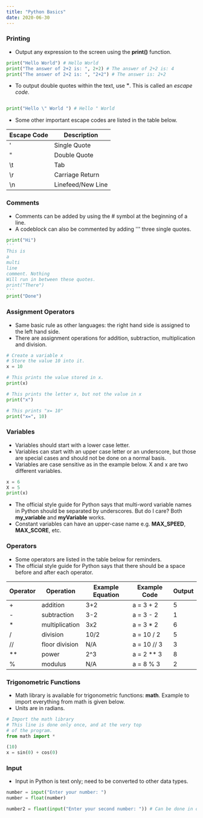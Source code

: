 ```yaml
---
title: "Python Basics"
date: 2020-06-30
---
```


### Printing

- Output any expression to the screen using the **print()** function.

```python
print("Hello World") # Hello World
print("The answer of 2+2 is: ", 2+2) # The answer of 2+2 is: 4
print("The answer of 2+2 is: ", "2+2") # The answer is: 2+2
```

- To output double quotes within the text, use **\"**. This is called an *escape code*.

```python

print("Hello \" World ") # Hello " World

```

- Some other important escape codes are listed in the table below.

| Escape Code | Description |
|------- | ---------|
| \' | Single Quote |
| \" | Double Quote |
| \t | Tab |
| \r | Carriage Return |
| \n | Linefeed/New Line |

### Comments

- Comments can be added by using the # symbol at the beginning of a line.
- A codeblock can also be commented by adding ''' three single quotes.

```python
print("Hi")
'''
This is
a
multi
line
comment. Nothing
Will run in between these quotes.
print("There")
'''
print("Done")
```

### Assignment Operators

- Same basic rule as other languages: the right hand side is assigned to the left hand side.
- There are assignment operations for addition, subtraction, multiplication and division.

```python
# Create a variable x
# Store the value 10 into it.
x = 10

# This prints the value stored in x.
print(x)

# This prints the letter x, but not the value in x
print("x")

# This prints "x= 10"
print("x=", 10)
```

### Variables

- Variables should start with a lower case letter.
- Variables can start with an upper case letter or an underscore, but those are special cases and should not be done on a normal basis.
- Variables are case sensitive as in the example below. X and x are two different variables.

```python
x = 6
X = 5
print(x)
```

- The official style guide for Python says that multi-word variable names in Python should be separated by underscores. But do I care? Both **my_variable** and **myVariable** works.
- Constant variables can have an upper-case name e.g. **MAX_SPEED**, **MAX_SCORE**, etc.

### Operators

- Some operators are listed in the table below for reminders.
- The official style guide for Python says that there should be a space before and after each operator.

| Operator | Operation | Example Equation | Example Code | Output |
|------- | ---------| ---------| ---------| ---------|
| + | addition | 3+2 | a = 3 + 2 | 5 |
| - | subtraction	| 3-2 |	a = 3 - 2 | 1 |
| * | multiplication	| 3x2 | 	a = 3 * 2 | 6 |
| / | division | 10/2 |	a = 10 / 2 | 5 |
| // | floor division	| N/A |	a = 10 // 3 | 3 |
| ** | power	| 2^3 | 	a = 2 ** 3 | 8 |
| % | modulus | 	N/A |	a = 8 % 3 | 2 |

### Trigonometric Functions

- Math library is available for trigonometric functions: **math**. Example to import everything from math is given below.
- Units are in radians.
```python
# Import the math library
# This line is done only once, and at the very top
# of the program.
from math import *

(10)
x = sin(0) + cos(0)
```
### Input

- Input in Python is text only; need to be converted to other data types.

```python
number = input("Enter your number: ")
number = float(number)

number2 = float(input("Enter your second number: ")) # Can be done in one step
```

